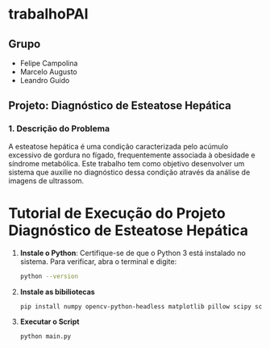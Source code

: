 # trabalhoPAI

## Grupo
- Felipe Campolina
- Marcelo Augusto
- Leandro Guido

## Projeto: Diagnóstico de Esteatose Hepática

### 1. Descrição do Problema
A esteatose hepática é uma condição caracterizada pelo acúmulo excessivo de gordura no fígado, frequentemente associada à obesidade e síndrome metabólica. Este trabalho tem como objetivo desenvolver um sistema que auxilie no diagnóstico dessa condição através da análise de imagens de ultrassom.

# Tutorial de Execução do Projeto Diagnóstico de Esteatose Hepática



1. **Instale o Python**: 
   Certifique-se de que o Python 3 está instalado no sistema. Para verificar, abra o terminal e digite:
   ```bash
   python --version

2. **Instale as bibiliotecas**
   ```bash
   pip install numpy opencv-python-headless matplotlib pillow scipy scikit-image pyfeats

3. **Executar o Script**
      ```bash
   python main.py
